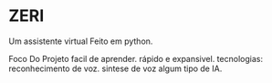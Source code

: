 # ZERI
 Um assistente virtual Feito em python.

  Foco Do Projeto 
    facil de aprender. 
    rápido e expansivel.
tecnologias:
    reconhecimento de voz.
    sintese de voz
    algum tipo de IA. 